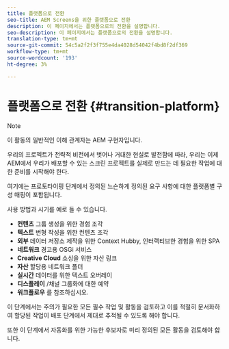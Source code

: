 ```yaml
---
title: 플랫폼으로 전환
seo-title: AEM Screens을 위한 플랫폼으로 전환
description: 이 페이지에서는 플랫폼으로의 전환을 설명합니다.
seo-description: 이 페이지에서는 플랫폼으로의 전환을 설명합니다.
translation-type: tm+mt
source-git-commit: 54c5a2f2f3f755e4da4028d54042f4bd8f2df369
workflow-type: tm+mt
source-wordcount: '193'
ht-degree: 3%

---
```



# 플랫폼으로 전환 {#transition-platform}

>[!NOTE]
>
>이 활동의 일반적인 이해 관계자는 AEM 구현자입니다.

우리의 프로젝트가 전략적 비전에서 벗어나 거대한 현실로 발전함에 따라, 우리는 이제 AEM에서 우리가 배포할 수 있는 스크린 프로젝트를 실제로 만드는 데 필요한 작업에 대한 준비를 시작해야 한다.

여기에는 프로토타이핑 단계에서 정의된 느슨하게 정의된 요구 사항에 대한 플랫폼별 구성 매핑이 포함됩니다.

사용 방법과 시기를 예로 들 수 있습니다.

* **컨텐츠** 그룹 생성을 위한 경험 조각
* **텍스트** 변형 작성을 위한 컨텐츠 조각
* **외부** 데이터 저장소 제작을 위한 Context Hubby, 인터랙티브한 경험을 위한 SPA
* **네트워크** 경고용 OSGi 서비스
* **Creative Cloud** 소싱을 위한 자산 링크
* **자산** 할당용 네트워크 폴더
* **실시간** 데이터를 위한 텍스트 오버레이
* **디스플레이** /채널 그룹화에 대한 예약
* **워크플로우** 를 참조하십시오.

이 단계에서는 주의가 필요한 모든 필수 작업 및 활동을 검토하고 이를 적절히 문서화하여 할당된 작업이 배포 단계에서 제대로 추적될 수 있도록 해야 합니다.

또한 이 단계에서 자동화를 위한 가능한 후보자로 미리 정의된 모든 활동을 검토해야 합니다.
